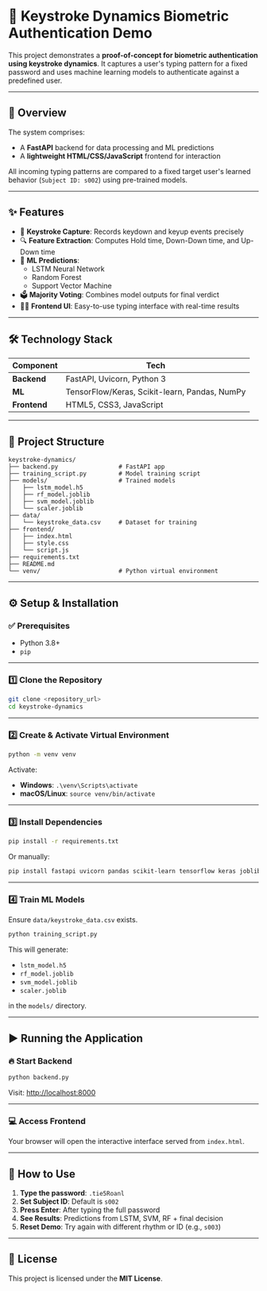 # 🔐 Keystroke Dynamics Biometric Authentication Demo

This project demonstrates a **proof-of-concept for biometric authentication using keystroke dynamics**. It captures a user's typing pattern for a fixed password and uses machine learning models to authenticate against a predefined user.

---

## 🚀 Overview

The system comprises:
- A **FastAPI** backend for data processing and ML predictions
- A **lightweight HTML/CSS/JavaScript** frontend for interaction

All incoming typing patterns are compared to a fixed target user's learned behavior (`Subject ID: s002`) using pre-trained models.

---

## ✨ Features

- 🎯 **Keystroke Capture**: Records keydown and keyup events precisely
- 🔍 **Feature Extraction**: Computes Hold time, Down-Down time, and Up-Down time
- 🤖 **ML Predictions**:
  - LSTM Neural Network
  - Random Forest
  - Support Vector Machine
- 🗳️ **Majority Voting**: Combines model outputs for final verdict
- 🧑‍💻 **Frontend UI**: Easy-to-use typing interface with real-time results

---

## 🛠️ Technology Stack

| Component      | Tech |
|----------------|------|
| **Backend**    | FastAPI, Uvicorn, Python 3 |
| **ML**         | TensorFlow/Keras, Scikit-learn, Pandas, NumPy |
| **Frontend**   | HTML5, CSS3, JavaScript |

---

## 📁 Project Structure

```
keystroke-dynamics/
├── backend.py                 # FastAPI app
├── training_script.py         # Model training script
├── models/                    # Trained models
│   ├── lstm_model.h5
│   ├── rf_model.joblib
│   ├── svm_model.joblib
│   └── scaler.joblib
├── data/
│   └── keystroke_data.csv     # Dataset for training
├── frontend/
│   ├── index.html
│   ├── style.css
│   └── script.js
├── requirements.txt
├── README.md
└── venv/                      # Python virtual environment
```

---

## ⚙️ Setup & Installation

### ✅ Prerequisites

- Python 3.8+
- `pip`

---

### 1️⃣ Clone the Repository

```bash
git clone <repository_url>
cd keystroke-dynamics
```

---

### 2️⃣ Create & Activate Virtual Environment

```bash
python -m venv venv
```

Activate:

- **Windows**: `.\venv\Scripts\activate`
- **macOS/Linux**: `source venv/bin/activate`

---

### 3️⃣ Install Dependencies

```bash
pip install -r requirements.txt
```

Or manually:

```bash
pip install fastapi uvicorn pandas scikit-learn tensorflow keras joblib numpy
```

---

### 4️⃣ Train ML Models

Ensure `data/keystroke_data.csv` exists.

```bash
python training_script.py
```

This will generate:
- `lstm_model.h5`
- `rf_model.joblib`
- `svm_model.joblib`
- `scaler.joblib`

in the `models/` directory.

---

## ▶️ Running the Application

### 🔥 Start Backend

```bash
python backend.py
```

Visit: [http://localhost:8000](http://localhost:8000)

---

### 💻 Access Frontend

Your browser will open the interactive interface served from `index.html`.

---

## 🧪 How to Use

1. **Type the password**: `.tie5Roanl`
2. **Set Subject ID**: Default is `s002`
3. **Press Enter**: After typing the full password
4. **See Results**: Predictions from LSTM, SVM, RF + final decision
5. **Reset Demo**: Try again with different rhythm or ID (e.g., `s003`)

---

## 📜 License

This project is licensed under the **MIT License**.
